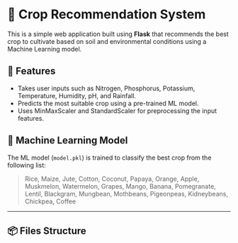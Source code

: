 # 🌾 Crop Recommendation System

This is a simple web application built using **Flask** that recommends the best crop to cultivate based on soil and environmental conditions using a Machine Learning model.

## 🚀 Features

- Takes user inputs such as Nitrogen, Phosphorus, Potassium, Temperature, Humidity, pH, and Rainfall.
- Predicts the most suitable crop using a pre-trained ML model.
- Uses MinMaxScaler and StandardScaler for preprocessing the input features.

## 🧠 Machine Learning Model

The ML model (`model.pkl`) is trained to classify the best crop from the following list:

> Rice, Maize, Jute, Cotton, Coconut, Papaya, Orange, Apple, Muskmelon, Watermelon, Grapes, Mango, Banana, Pomegranate, Lentil, Blackgram, Mungbean, Mothbeans, Pigeonpeas, Kidneybeans, Chickpea, Coffee

---

## 📦 Files Structure

